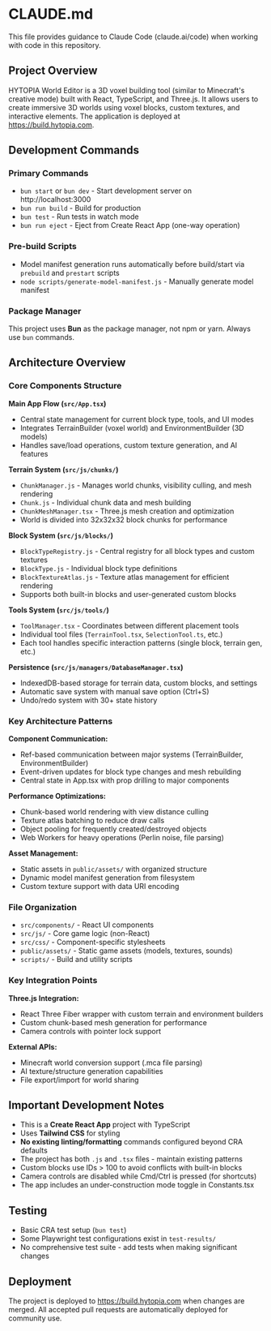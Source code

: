 # CLAUDE.md

This file provides guidance to Claude Code (claude.ai/code) when working with code in this repository.

## Project Overview

HYTOPIA World Editor is a 3D voxel building tool (similar to Minecraft's creative mode) built with React, TypeScript, and Three.js. It allows users to create immersive 3D worlds using voxel blocks, custom textures, and interactive elements. The application is deployed at https://build.hytopia.com.

## Development Commands

### Primary Commands
- `bun start` or `bun dev` - Start development server on http://localhost:3000
- `bun run build` - Build for production
- `bun test` - Run tests in watch mode
- `bun run eject` - Eject from Create React App (one-way operation)

### Pre-build Scripts
- Model manifest generation runs automatically before build/start via `prebuild` and `prestart` scripts
- `node scripts/generate-model-manifest.js` - Manually generate model manifest

### Package Manager
This project uses **Bun** as the package manager, not npm or yarn. Always use `bun` commands.

## Architecture Overview

### Core Components Structure

**Main App Flow (`src/App.tsx`)**
- Central state management for current block type, tools, and UI modes
- Integrates TerrainBuilder (voxel world) and EnvironmentBuilder (3D models)
- Handles save/load operations, custom texture generation, and AI features

**Terrain System (`src/js/chunks/`)**
- `ChunkManager.js` - Manages world chunks, visibility culling, and mesh rendering
- `Chunk.js` - Individual chunk data and mesh building
- `ChunkMeshManager.tsx` - Three.js mesh creation and optimization
- World is divided into 32x32x32 block chunks for performance

**Block System (`src/js/blocks/`)**
- `BlockTypeRegistry.js` - Central registry for all block types and custom textures
- `BlockType.js` - Individual block type definitions
- `BlockTextureAtlas.js` - Texture atlas management for efficient rendering
- Supports both built-in blocks and user-generated custom blocks

**Tools System (`src/js/tools/`)**
- `ToolManager.tsx` - Coordinates between different placement tools
- Individual tool files (`TerrainTool.tsx`, `SelectionTool.ts`, etc.)
- Each tool handles specific interaction patterns (single block, terrain gen, etc.)

**Persistence (`src/js/managers/DatabaseManager.tsx`)**
- IndexedDB-based storage for terrain data, custom blocks, and settings
- Automatic save system with manual save option (Ctrl+S)
- Undo/redo system with 30+ state history

### Key Architecture Patterns

**Component Communication:**
- Ref-based communication between major systems (TerrainBuilder, EnvironmentBuilder)
- Event-driven updates for block type changes and mesh rebuilding
- Central state in App.tsx with prop drilling to major components

**Performance Optimizations:**
- Chunk-based world rendering with view distance culling
- Texture atlas batching to reduce draw calls
- Object pooling for frequently created/destroyed objects
- Web Workers for heavy operations (Perlin noise, file parsing)

**Asset Management:**
- Static assets in `public/assets/` with organized structure
- Dynamic model manifest generation from filesystem
- Custom texture support with data URI encoding

### File Organization

- `src/components/` - React UI components
- `src/js/` - Core game logic (non-React)
- `src/css/` - Component-specific stylesheets
- `public/assets/` - Static game assets (models, textures, sounds)
- `scripts/` - Build and utility scripts

### Key Integration Points

**Three.js Integration:**
- React Three Fiber wrapper with custom terrain and environment builders
- Custom chunk-based mesh generation for performance
- Camera controls with pointer lock support

**External APIs:**
- Minecraft world conversion support (.mca file parsing)
- AI texture/structure generation capabilities
- File export/import for world sharing

## Important Development Notes

- This is a **Create React App** project with TypeScript
- Uses **Tailwind CSS** for styling
- **No existing linting/formatting** commands configured beyond CRA defaults
- The project has both `.js` and `.tsx` files - maintain existing patterns
- Custom blocks use IDs > 100 to avoid conflicts with built-in blocks
- Camera controls are disabled while Cmd/Ctrl is pressed (for shortcuts)
- The app includes an under-construction mode toggle in Constants.tsx

## Testing

- Basic CRA test setup (`bun test`)
- Some Playwright test configurations exist in `test-results/`
- No comprehensive test suite - add tests when making significant changes

## Deployment

The project is deployed to https://build.hytopia.com when changes are merged. All accepted pull requests are automatically deployed for community use.